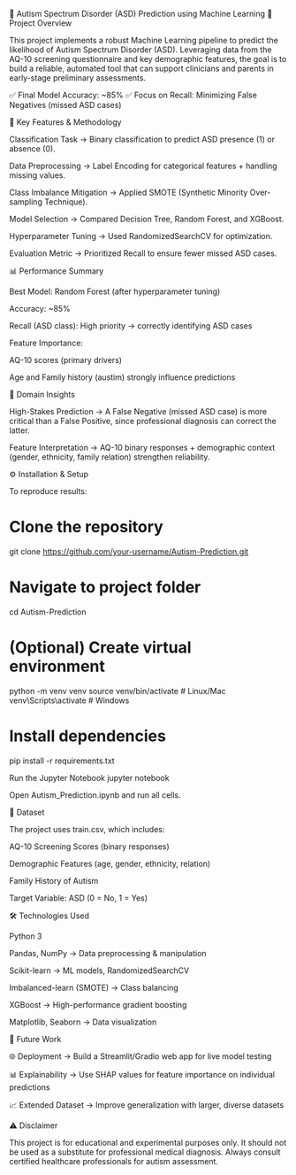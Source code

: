 🧠 Autism Spectrum Disorder (ASD) Prediction using Machine Learning
📌 Project Overview

This project implements a robust Machine Learning pipeline to predict the likelihood of Autism Spectrum Disorder (ASD).
Leveraging data from the AQ-10 screening questionnaire and key demographic features, the goal is to build a reliable, automated tool that can support clinicians and parents in early-stage preliminary assessments.

✅ Final Model Accuracy: ~85%
✅ Focus on Recall: Minimizing False Negatives (missed ASD cases)

🚀 Key Features & Methodology

Classification Task → Binary classification to predict ASD presence (1) or absence (0).

Data Preprocessing → Label Encoding for categorical features + handling missing values.

Class Imbalance Mitigation → Applied SMOTE (Synthetic Minority Over-sampling Technique).

Model Selection → Compared Decision Tree, Random Forest, and XGBoost.

Hyperparameter Tuning → Used RandomizedSearchCV for optimization.

Evaluation Metric → Prioritized Recall to ensure fewer missed ASD cases.

📊 Performance Summary

Best Model: Random Forest (after hyperparameter tuning)

Accuracy: ~85%

Recall (ASD class): High priority → correctly identifying ASD cases

Feature Importance:

AQ-10 scores (primary drivers)

Age and Family history (austim) strongly influence predictions

🔬 Domain Insights

High-Stakes Prediction → A False Negative (missed ASD case) is more critical than a False Positive, since professional diagnosis can correct the latter.

Feature Interpretation → AQ-10 binary responses + demographic context (gender, ethnicity, family relation) strengthen reliability.

⚙️ Installation & Setup

To reproduce results:

# Clone the repository
git clone https://github.com/your-username/Autism-Prediction.git

# Navigate to project folder
cd Autism-Prediction

# (Optional) Create virtual environment
python -m venv venv
source venv/bin/activate   # Linux/Mac
venv\Scripts\activate      # Windows

# Install dependencies
pip install -r requirements.txt

Run the Jupyter Notebook
jupyter notebook


Open Autism_Prediction.ipynb and run all cells.

📂 Dataset

The project uses train.csv, which includes:

AQ-10 Screening Scores (binary responses)

Demographic Features (age, gender, ethnicity, relation)

Family History of Autism

Target Variable: ASD (0 = No, 1 = Yes)

🛠️ Technologies Used

Python 3

Pandas, NumPy → Data preprocessing & manipulation

Scikit-learn → ML models, RandomizedSearchCV

Imbalanced-learn (SMOTE) → Class balancing

XGBoost → High-performance gradient boosting

Matplotlib, Seaborn → Data visualization

🔮 Future Work

🌐 Deployment → Build a Streamlit/Gradio web app for live model testing

📊 Explainability → Use SHAP values for feature importance on individual predictions

📈 Extended Dataset → Improve generalization with larger, diverse datasets

⚠️ Disclaimer

This project is for educational and experimental purposes only.
It should not be used as a substitute for professional medical diagnosis. Always consult certified healthcare professionals for autism assessment.
